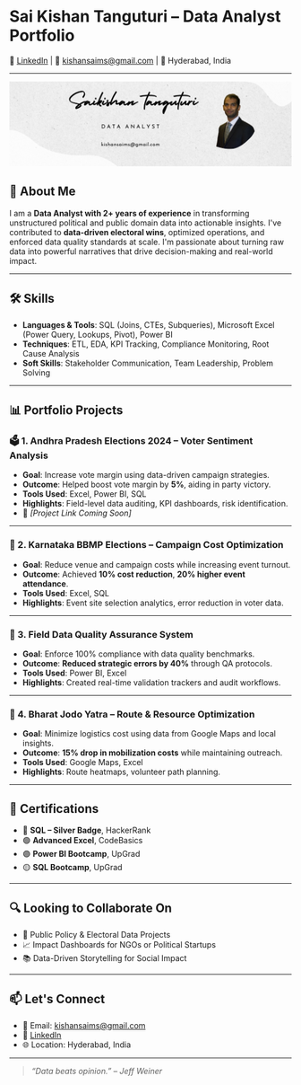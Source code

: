# Sai Kishan Tanguturi – Data Analyst Portfolio

🔗 [LinkedIn](https://www.linkedin.com/in/saikishans) | 📧 kishansaims@gmail.com | 📍 Hyderabad, India

---
![Profile Preview](Saikishan.png)

## 🧠 About Me

I am a **Data Analyst with 2+ years of experience** in transforming unstructured political and public domain data into actionable insights. I've contributed to **data-driven electoral wins**, optimized operations, and enforced data quality standards at scale. I'm passionate about turning raw data into powerful narratives that drive decision-making and real-world impact.

---

## 🛠️ Skills

- **Languages & Tools**: SQL (Joins, CTEs, Subqueries), Microsoft Excel (Power Query, Lookups, Pivot), Power BI
- **Techniques**: ETL, EDA, KPI Tracking, Compliance Monitoring, Root Cause Analysis
- **Soft Skills**: Stakeholder Communication, Team Leadership, Problem Solving

---

## 📊 Portfolio Projects

### 🗳️ 1. Andhra Pradesh Elections 2024 – Voter Sentiment Analysis
- **Goal**: Increase vote margin using data-driven campaign strategies.
- **Outcome**: Helped boost vote margin by **5%**, aiding in party victory.
- **Tools Used**: Excel, Power BI, SQL
- **Highlights**: Field-level data auditing, KPI dashboards, risk identification.
- 🔗 *[Project Link Coming Soon]*

---

### 📍 2. Karnataka BBMP Elections – Campaign Cost Optimization
- **Goal**: Reduce venue and campaign costs while increasing event turnout.
- **Outcome**: Achieved **10% cost reduction**, **20% higher event attendance**.
- **Tools Used**: Excel, SQL
- **Highlights**: Event site selection analytics, error reduction in voter data.

---

### 🧹 3. Field Data Quality Assurance System
- **Goal**: Enforce 100% compliance with data quality benchmarks.
- **Outcome**: **Reduced strategic errors by 40%** through QA protocols.
- **Tools Used**: Power BI, Excel
- **Highlights**: Created real-time validation trackers and audit workflows.

---

### 🧭 4. Bharat Jodo Yatra – Route & Resource Optimization
- **Goal**: Minimize logistics cost using data from Google Maps and local insights.
- **Outcome**: **15% drop in mobilization costs** while maintaining outreach.
- **Tools Used**: Google Maps, Excel
- **Highlights**: Route heatmaps, volunteer path planning.

---

## 📜 Certifications

- 🥈 **SQL – Silver Badge**, HackerRank
- 🟢 **Advanced Excel**, CodeBasics
- 🟣 **Power BI Bootcamp**, UpGrad
- 🟡 **SQL Bootcamp**, UpGrad

---

## 🔍 Looking to Collaborate On

- 🎯 Public Policy & Electoral Data Projects
- 📈 Impact Dashboards for NGOs or Political Startups
- 📚 Data-Driven Storytelling for Social Impact

---

## 📫 Let's Connect

- 📧 Email: kishansaims@gmail.com
- 💼 [LinkedIn](https://www.linkedin.com/in/saikishans)
- 🌐 Location: Hyderabad, India

---

> _“Data beats opinion.” – Jeff Weiner_
